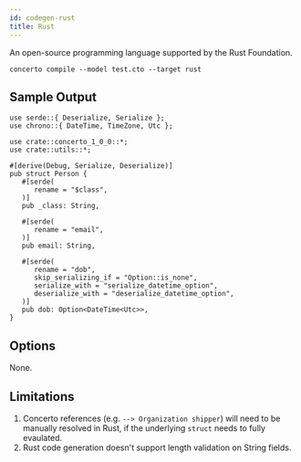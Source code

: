 ```yaml
---
id: codegen-rust
title: Rust
---
```


An open-source programming language supported by the Rust Foundation.

```base
concerto compile --model test.cto --target rust
```

## Sample Output

```
use serde::{ Deserialize, Serialize };
use chrono::{ DateTime, TimeZone, Utc };
   
use crate::concerto_1_0_0::*;
use crate::utils::*;
   
#[derive(Debug, Serialize, Deserialize)]
pub struct Person {
   #[serde(
      rename = "$class",
   )]
   pub _class: String,
   
   #[serde(
      rename = "email",
   )]
   pub email: String,
   
   #[serde(
      rename = "dob",
      skip_serializing_if = "Option::is_none",
      serialize_with = "serialize_datetime_option",
      deserialize_with = "deserialize_datetime_option",
   )]
   pub dob: Option<DateTime<Utc>>,
}
```

## Options

None.

## Limitations

1. Concerto references (e.g. `--> Organization shipper`) will need to be manually resolved in Rust, if the underlying `struct` needs to fully evaulated.
2. Rust code generation doesn't support length validation on String fields.
